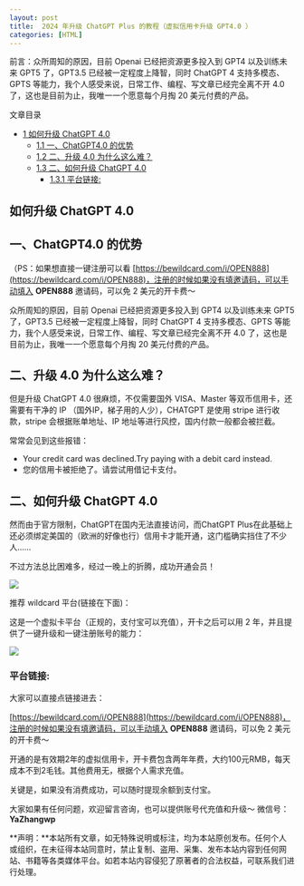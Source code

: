 ```yaml
---
layout: post
title:  2024 年升级 ChatGPT Plus 的教程（虚拟信用卡升级 GPT4.0 ）
categories: [HTML]
---
```


前言：众所周知的原因，目前 Openai 已经把资源更多投入到 GPT4 以及训练未来 GPT5 了，GPT3.5 已经被一定程度上降智，同时 ChatGPT 4 支持多模态、GPTS 等能力，我个人感受来说，日常工作、编程、写文章已经完全离不开 4.0 了，这也是目前为止，我唯一一个愿意每个月掏 20 美元付费的产品。

文章目录

+   [1 如何升级 ChatGPT 4.0](#_ChatGPT_40)
    +   [1.1 一、ChatGPT4.0 的优势](#ChatGPT40)
    +   [1.2 二、升级 4.0 为什么这么难？](#_40)
    +   [1.3 二、如何升级 ChatGPT 4.0](#_ChatGPT_40-2)
        +   [1.3.1 平台链接:](#i)

## 如何升级 ChatGPT 4.0

## 一、ChatGPT4.0 的优势

（PS：如果想直接一键注册可以看 [https://bewildcard.com/i/OPEN888](https://bewildcard.com/i/OPEN888)，注册的时候如果没有填邀请码，可以手动填入 **OPEN888** 邀请码，可以免 2 美元的开卡费～

众所周知的原因，目前 Openai 已经把资源更多投入到 GPT4 以及训练未来 GPT5 了，GPT3.5 已经被一定程度上降智，同时 ChatGPT 4 支持多模态、GPTS 等能力，我个人感受来说，日常工作、编程、写文章已经完全离不开 4.0 了，这也是目前为止，我唯一一个愿意每个月掏 20 美元付费的产品。

## 二、升级 4.0 为什么这么难？

但是升级 ChatGPT 4.0 很麻烦，不仅需要国外 VISA、Master 等双币信用卡，还需要有干净的 IP （国外IP，梯子用的人少），CHATGPT 是使用 stripe 进行收款，stripe 会根据账单地址、IP 地址等进行风控，国内付款一般都会被拦截。

常常会见到这些报错：

+   Your credit card was declined.Try paying with a debit card instead.
+   您的信用卡被拒绝了。请尝试用借记卡支付。

## 二、如何升级 ChatGPT 4.0

然而由于官方限制，ChatGPT在国内无法直接访问，而ChatGPT Plus在此基础上还必须绑定美国的（欧洲的好像也行）信用卡才能开通，这门槛确实挡住了不少人……

不过方法总比困难多，经过一晚上的折腾，成功开通会员！

![](https://cdn.how2cs.cn/csguide/085222.png)

推荐 wildcard 平台(链接在下面)：

这是一个虚拟卡平台（正规的，支付宝可以充值），开卡之后可以用 2 年，并且提供了一键升级和一键注册账号的能力：

![](https://cdn.how2cs.cn/csguide/085341.png)

### 平台链接:

大家可以直接点链接进去：

[https://bewildcard.com/i/OPEN888](https://bewildcard.com/i/OPEN888)，注册的时候如果没有填邀请码，可以手动填入 **OPEN888** 邀请码，可以免 2 美元的开卡费～

开通的是有效期2年的虚拟信用卡，开卡费包含两年年费，大约100元RMB，每天成本不到2毛钱。其他费用无，根据个人需求充值。

关键是，如果没有消费成功，可以随时提现余额到支付宝。

大家如果有任何问题，欢迎留言咨询，也可以提供账号代充值和升级～ 
微信号：**YaZhangwp**

**声明：**本站所有文章，如无特殊说明或标注，均为本站原创发布。任何个人或组织，在未征得本站同意时，禁止复制、盗用、采集、发布本站内容到任何网站、书籍等各类媒体平台。如若本站内容侵犯了原著者的合法权益，可联系我们进行处理。
